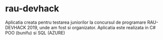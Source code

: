 # rau-devhack
Aplicatia creata pentru testarea juniorilor la concursul de programare RAU-DEVHACK 2019, unde am fost si organizator. Aplicatia este realizata in C# POO (bunifu) si SQL (AZURE)

